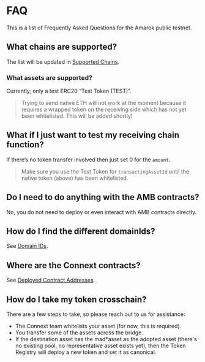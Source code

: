 # FAQ

This is a list of Frequently Asked Questions for the Amarok public testnet.

## What chains are supported?

The list will be updated in [Supported Chains](../../versioned\_docs/version-0.1.x-legacy/basics/chains/#supported-chains).

### What assets are supported?

Currently, only a test ERC20 “Test Token (TEST)”.

> Trying to send native ETH will not work at the moment because it requires a wrapped token on the receiving side which has not yet been whitelisted. This will be added shortly!

## What if I just want to test my receiving chain function?

If there’s no token transfer involved then just set 0 for the `amount`.

> Make sure you use the Test Token for `transactingAssetId` until the native token (above) has been whitelisted.

## Do I need to do anything with the AMB contracts?

No, you do not need to deploy or even interact with AMB contracts directly.

## How do I find the different domainIds?

See [Domain IDs](../../versioned\_docs/version-0.1.x-legacy/developers/testing-against-testnet/#domain-ids).

## Where are the Connext contracts?

See [Deployed Contract Addresses](../../versioned\_docs/version-0.1.x-legacy/developers/testing-against-testnet/#deployed-contract-addresses).

## How do I take my token crosschain?

There are a few steps to take, so please reach out to us for assistance:

* The Connext team whitelists your asset (for now, this is required).
* You transfer some of the assets across the bridge.
* If the destination asset has the mad\*asset as the adopted asset (there's no existing pool, no representative asset exists yet), then the Token Registry will deploy a new token and set it as canonical.
